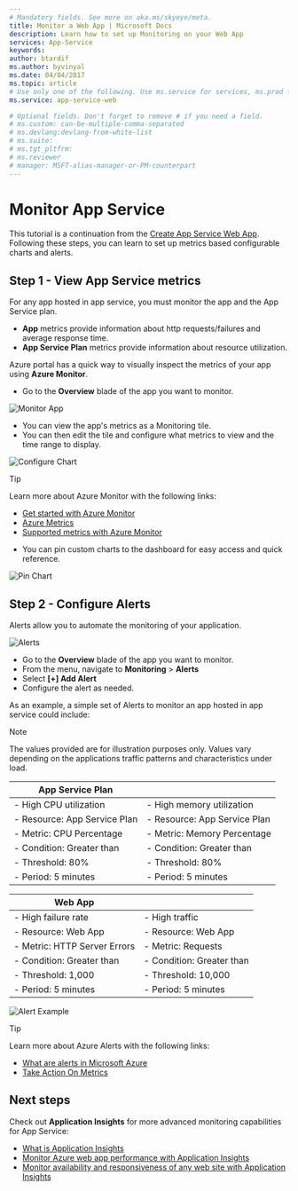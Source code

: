 ```yaml
---
# Mandatory fields. See more on aka.ms/skyeye/meta.
title: Monitor a Web App | Microsoft Docs
description: Learn how to set up Monitoring on your Web App
services: App-Service
keywords: 
author: btardif
ms.author: byvinyal
ms.date: 04/04/2017
ms.topic: article
# Use only one of the following. Use ms.service for services, ms.prod for on-prem. Remove the # before the relevant field.
ms.service: app-service-web

# Optional fields. Don't forget to remove # if you need a field.
# ms.custom: can-be-multiple-comma-separated
# ms.devlang:devlang-from-white-list
# ms.suite: 
# ms.tgt_pltfrm:
# ms.reviewer
# manager: MSFT-alias-manager-or-PM-counterpart
---
```


# Monitor App Service
This tutorial is a continuation from the [Create App Service Web App](app-service-web-get-started-dotnet.md). Following these steps, you can learn to set up metrics based configurable charts and alerts. 

## Step 1 - View App Service metrics
For any app hosted in app service, you must monitor the app and the App Service plan.

- **App** metrics provide information about http requests/failures and average response time.
- **App Service Plan** metrics provide information about resource utilization.

Azure portal has a quick way to visually inspect the metrics of your app using **Azure Monitor**.

- Go to the **Overview** blade of the app you want to monitor.

![Monitor App](media/app-service-monitor-howto/app-service-monitor.png)

- You can view the app's metrics as a Monitoring tile.
- You can then edit the tile and configure what metrics to view and the time range to display.

![Configure Chart](media/app-service-monitor-howto/app-service-monitor-configure.png)

> [!TIP]
> Learn more about Azure Monitor with the following links:
> - [Get started with Azure Monitor](..\monitoring-and-diagnostics\monitoring-overview.md)
> - [Azure Metrics](..\monitoring-and-diagnostics\monitoring-overview-metrics.md)
> - [Supported metrics with Azure Monitor](..\monitoring-and-diagnostics\monitoring-supported-metrics.md#microsoftwebsites-including-functions)

- You can pin custom charts to the dashboard for easy access and quick reference.

![Pin Chart](media/app-service-monitor-howto/app-service-monitor-pin.png)

## Step 2 - Configure Alerts
Alerts allow you to automate the monitoring of your application.

![Alerts](media/app-service-monitor-howto/app-service-monitor-alerts.png)

- Go to the **Overview** blade of the app you want to monitor.
- From the menu, navigate to **Monitoring** > **Alerts**
- Select **[+] Add Alert**
- Configure the alert as needed.

As an example, a simple set of Alerts to monitor an app hosted in app service could include:

> [!NOTE]
> The values provided are for illustration purposes only. Values vary depending on the applications traffic patterns and characteristics under load.

|   App Service Plan              | |
|---------------------------------|---------------------------------|
|  - High CPU utilization         |  - High memory utilization      |
|    - Resource: App Service Plan |    - Resource: App Service Plan |
|    - Metric: CPU Percentage     |    - Metric: Memory Percentage  |
|    - Condition: Greater than    |    - Condition: Greater than    |
|    - Threshold: 80%             |    - Threshold: 80%             |
|    - Period: 5 minutes          |    - Period: 5 minutes          |


|   Web App                       | |
|---------------------------------|-------------------------------|
|  - High failure rate            |  - High traffic               |
|    - Resource: Web App          |    - Resource: Web App        |
|    - Metric: HTTP Server Errors |    - Metric: Requests         |
|    - Condition: Greater than    |    - Condition: Greater than  |
|    - Threshold: 1,000           |    - Threshold: 10,000        |
|    - Period: 5 minutes          |    - Period: 5 minutes        |

![Alert Example](media/app-service-monitor-howto/app-service-monitor-alerts-example.png)

> [!TIP]
> Learn more about Azure Alerts with the following links:
> - [What are alerts in Microsoft Azure](..\monitoring-and-diagnostics\monitoring-overview-alerts.md)
> - [Take Action On Metrics](..\monitoring-and-diagnostics\monitoring-overview.md#take-action-on-metrics)

## Next steps
Check out **Application Insights** for more advanced monitoring capabilities for App Service:

 - [What is Application Insights](..\application-insights\app-insights-overview.md)
 - [Monitor Azure web app performance with Application Insights](..\application-insights\app-insights-azure-web-apps.md)
 - [Monitor availability and responsiveness of any web site with Application Insights](..\application-insights\app-insights-monitor-web-app-availability.md)